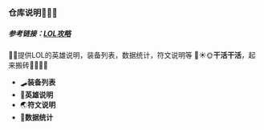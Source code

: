 ### 仓库说明🐴🦄🦓
##### 参考链接：[LOL攻略](https://101.qq.com/#/hero-detail?heroid=1&datatype=5v5)
🥗🥙提供LOL的英雄说明，装备列表，数据统计，符文说明等
🌛☀🌞**干活干活**，起来搬砖🌚🌘🌗🌓
- 🛹**装备列表**
- 👨**英雄说明**
- 🌏**符文说明**
- 🌊**数据统计**